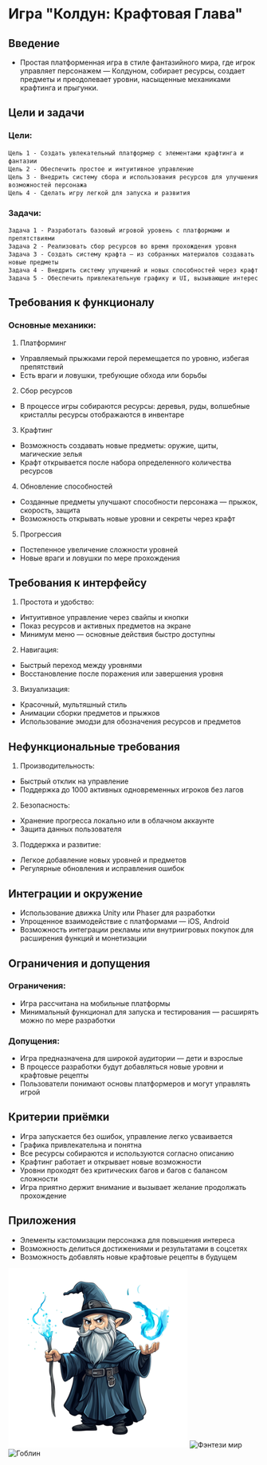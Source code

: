 # Игра "Колдун: Крафтовая Глава"

## Введение
- Простая платформенная игра в стиле фантазийного мира, где игрок управляет персонажем — Колдуном, собирает ресурсы, создает предметы и преодолевает уровни, насыщенные механиками крафтинга и прыгунки.

## Цели и задачи

### Цели:
```
Цель 1 - Создать увлекательный платформер с элементами крафтинга и фантазии
Цель 2 - Обеспечить простое и интуитивное управление
Цель 3 - Внедрить систему сбора и использования ресурсов для улучшения возможностей персонажа
Цель 4 - Сделать игру легкой для запуска и развития
```
### Задачи:
```
Задача 1 - Разработать базовый игровой уровень с платформами и препятствиями
Задача 2 - Реализовать сбор ресурсов во время прохождения уровня
Задача 3 - Создать систему крафта — из собранных материалов создавать новые предметы
Задача 4 - Внедрить систему улучшений и новых способностей через крафт
Задача 5 - Обеспечить привлекательную графику и UI, вызывающие интерес
```
## Требования к функционалу

### Основные механики:

1. Платформинг
 - Управляемый прыжками герой перемещается по уровню, избегая препятствий
 - Есть враги и ловушки, требующие обхода или борьбы
2. Сбор ресурсов
 - В процессе игры собираются ресурсы: деревья, руды, волшебные кристаллы
ресурсы отображаются в инвентаре
3. Крафтинг
 - Возможность создавать новые предметы: оружие, щиты, магические зелья
 - Крафт открывается после набора определенного количества ресурсов
4. Обновление способностей
 - Созданные предметы улучшают способности персонажа — прыжок, скорость, защита
 - Возможность открывать новые уровни и секреты через крафт
5. Прогрессия
 - Постепенное увеличение сложности уровней
 - Новые враги и ловушки по мере прохождения

## Требования к интерфейсу

1. Простота и удобство:
 - Интуитивное управление через свайпы и кнопки
 - Показ ресурсов и активных предметов на экране
 - Минимум меню — основные действия быстро доступны
   
2. Навигация:
 - Быстрый переход между уровнями
 - Восстановление после поражения или завершения уровня

3. Визуализация:
 - Красочный, мультяшный стиль
 - Анимации сборки предметов и прыжков
 - Использование эмодзи для обозначения ресурсов и предметов

## Нефункциональные требования
1. Производительность:
 - Быстрый отклик на управление
 - Поддержка до 1000 активных одновременных игроков без лагов
2. Безопасность:
 - Хранение прогресса локально или в облачном аккаунте
 - Защита данных пользователя
3. Поддержка и развитие:
 - Легкое добавление новых уровней и предметов
 - Регулярные обновления и исправления ошибок

## Интеграции и окружение
 - Использование движка Unity или Phaser для разработки
 - Упрощенное взаимодействие с платформами — iOS, Android
 - Возможность интеграции рекламы или внутриигровых покупок для расширения функций и монетизации

## Ограничения и допущения

### Ограничения:
 - Игра рассчитана на мобильные платформы
 - Минимальный функционал для запуска и тестирования — расширять можно по мере разработки
   
### Допущения:
 - Игра предназначена для широкой аудитории — дети и взрослые
 - В процессе разработки будут добавляться новые уровни и крафтовые рецепты
 - Пользователи понимают основы платформеров и могут управлять игрой

## Критерии приёмки
 - Игра запускается без ошибок, управление легко усваивается
 - Графика привлекательна и понятна
 - Все ресурсы собираются и используются согласно описанию
 - Крафтинг работает и открывает новые возможности
 - Уровни проходят без критических багов и багов с балансом сложности
 - Игра приятно держит внимание и вызывает желание продолжать прохождение

## Приложения
 - Элементы кастомизации персонажа для повышения интереса
 - Возможность делиться достижениями и результатами в соцсетях
 - Возможность добавлять новые крафтовые рецепты в будущем

![Колдун](https://github.com/natahary/sectask/blob/main/2.png)
![Фэнтези мир](./img/perfect-world.png)
![Гоблин](./img/Goblin.png)
   
   
   

   
   

   

